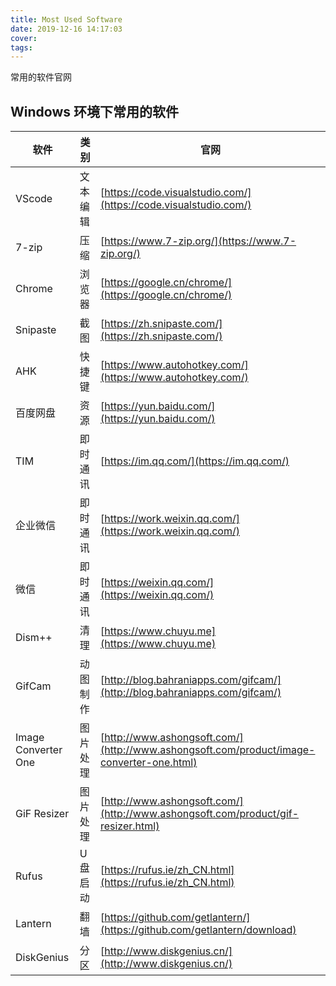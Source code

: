 ```yaml
---
title: Most Used Software
date: 2019-12-16 14:17:03
cover:
tags:
---
```


常用的软件官网

<!-- more -->

## Windows 环境下常用的软件

软件|类别|官网|
-|-|-|
VScode|文本编辑|[https://code.visualstudio.com/](https://code.visualstudio.com/)
7-zip|压缩|[https://www.7-zip.org/](https://www.7-zip.org/)
Chrome|浏览器|[https://google.cn/chrome/](https://google.cn/chrome/)
Snipaste|截图|[https://zh.snipaste.com/](https://zh.snipaste.com/)
AHK|快捷键|[https://www.autohotkey.com/](https://www.autohotkey.com/)
百度网盘|资源|[https://yun.baidu.com/](https://yun.baidu.com/)
TIM|即时通讯|[https://im.qq.com/](https://im.qq.com/)
企业微信|即时通讯|[https://work.weixin.qq.com/](https://work.weixin.qq.com/)
微信|即时通讯|[https://weixin.qq.com/](https://weixin.qq.com/)
Dism++|清理|[https://www.chuyu.me](https://www.chuyu.me)
GifCam|动图制作|[http://blog.bahraniapps.com/gifcam/](http://blog.bahraniapps.com/gifcam/)
Image Converter One|图片处理|[http://www.ashongsoft.com/](http://www.ashongsoft.com/product/image-converter-one.html)
GiF Resizer|图片处理|[http://www.ashongsoft.com/](http://www.ashongsoft.com/product/gif-resizer.html)
Rufus|U盘启动|[https://rufus.ie/zh_CN.html](https://rufus.ie/zh_CN.html)
Lantern|翻墙|[https://github.com/getlantern/](https://github.com/getlantern/download)
DiskGenius|分区|[http://www.diskgenius.cn/](http://www.diskgenius.cn/)